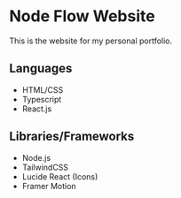 # Node Flow Website

This is the website for my personal portfolio.

## Languages
- HTML/CSS
- Typescript
- React.js

## Libraries/Frameworks
- Node.js
- TailwindCSS
- Lucide React (Icons)
- Framer Motion